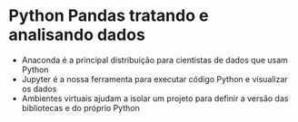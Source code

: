 # Python Pandas tratando e analisando dados

- Anaconda é a principal distribuição para cientistas de dados que usam Python
- Jupyter é a nossa ferramenta para executar código Python e visualizar os dados
- Ambientes virtuais ajudam a isolar um projeto para definir a versão das bibliotecas e do próprio Python